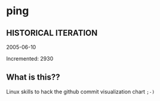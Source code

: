 # ping

## HISTORICAL ITERATION
2005-06-10

Incremented: 2930

## What is this?? 
Linux skills to hack the github commit visualization chart `;-)`
